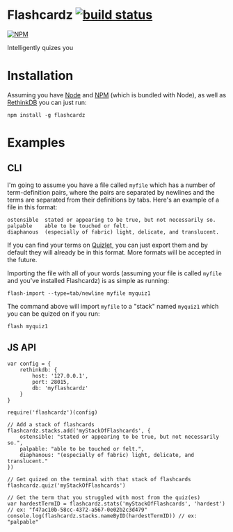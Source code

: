 # Flashcardz [![build status](https://secure.travis-ci.org/jamescostian/flashcardz.png)](http://travis-ci.org/jamescostian/flashcardz)

[![NPM](https://nodei.co/npm/flashcardz.png)](https://nodei.co/npm/flashcardz.png?compact=true)

Intelligently quizes you

# Installation

Assuming you have [Node](http://nodejs.org) and [NPM](https://npmjs.org) (which is bundled with Node), as well as [RethinkDB](http://rethinkdb.com) you can just run:

```
npm install -g flashcardz
```

# Examples

## CLI

I'm going to assume you have a file called `myfile` which has a number of term-definition pairs, where the pairs are separated by newlines and the terms are separated from their definitions by tabs. Here's an example of a file in this format:

```
ostensible	stated or appearing to be true, but not necessarily so.
palpable	able to be touched or felt.
diaphanous	(especially of fabric) light, delicate, and translucent.
```

If you can find your terms on [Quizlet](http://quizlet.com), you can just export them and by default they will already be in this format.
More formats will be accepted in the future.

Importing the file with all of your words (assuming your file is called `myfile` and you've installed Flashcardz) is as simple as running: 

```
flash-import --type=tab/newline myfile myquiz1
```

The command above will import `myfile` to a "stack" named `myquiz1` which you can be quized on if you run:

```
flash myquiz1
```

## JS API

```
var config = {
	rethinkdb: {
		host: '127.0.0.1',
		port: 28015,
		db: 'myflashcardz'
	}
}

require('flashcardz')(config)

// Add a stack of flashcards
flashcardz.stacks.add('myStackOfFlashcards', {
	ostensible: "stated or appearing to be true, but not necessarily so.",
	palpable: "able to be touched or felt.",
	diaphanous: "(especially of fabric) light, delicate, and translucent."
})

// Get quized on the terminal with that stack of flashcards
flashcardz.quiz('myStackOfFlashcards')

// Get the term that you struggled with most from the quiz(es)
var hardestTermID = flashcardz.stats('myStackOfFlashcards', 'hardest') // ex: "f47ac10b-58cc-4372-a567-0e02b2c3d479"
console.log(flashcardz.stacks.nameByID(hardestTermID)) // ex: "palpable"
```

